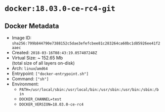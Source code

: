 # `docker:18.03.0-ce-rc4-git`

## Docker Metadata

- Image ID: `sha256:799b844790e7388152c5dae3efefcbee81c283264ca60bc1d85926ee41f2aaec`
- Created: `2018-03-16T08:43:19.057407248Z`
- Virtual Size: ~ 152.65 Mb  
  (total size of all layers on-disk)
- Arch: `linux`/`amd64`
- Entrypoint: `["docker-entrypoint.sh"]`
- Command: `["sh"]`
- Environment:
  - `PATH=/usr/local/sbin:/usr/local/bin:/usr/sbin:/usr/bin:/sbin:/bin`
  - `DOCKER_CHANNEL=test`
  - `DOCKER_VERSION=18.03.0-ce-rc4`
